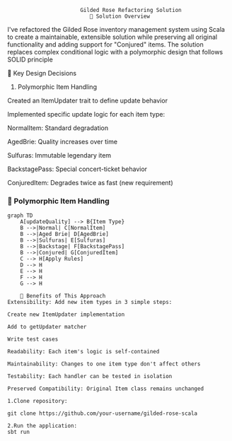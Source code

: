                            Gilded Rose Refactoring Solution
                              🎯 Solution Overview

I've refactored the Gilded Rose inventory management system using Scala to create a maintainable, extensible solution while preserving all original functionality and adding support for "Conjured" items. The solution replaces complex conditional logic with a polymorphic design that follows SOLID principle

🧠 Key Design Decisions
1. Polymorphic Item Handling


Created an ItemUpdater trait to define update behavior

Implemented specific update logic for each item type:

NormalItem: Standard degradation

AgedBrie: Quality increases over time

Sulfuras: Immutable legendary item

BackstagePass: Special concert-ticket behavior

ConjuredItem: Degrades twice as fast (new requirement)


### 🧩 Polymorphic Item Handling
```mermaid
graph TD
    A[updateQuality] --> B{Item Type}
    B -->|Normal| C[NormalItem]
    B -->|Aged Brie| D[AgedBrie]
    B -->|Sulfuras| E[Sulfuras]
    B -->|Backstage| F[BackstagePass]
    B -->|Conjured| G[ConjuredItem]
    C --> H[Apply Rules]
    D --> H
    E --> H
    F --> H
    G --> H

    🚀 Benefits of This Approach
Extensibility: Add new item types in 3 simple steps:

Create new ItemUpdater implementation

Add to getUpdater matcher

Write test cases

Readability: Each item's logic is self-contained

Maintainability: Changes to one item type don't affect others

Testability: Each handler can be tested in isolation

Preserved Compatibility: Original Item class remains unchanged

1.Clone repository:

git clone https://github.com/your-username/gilded-rose-scala

2.Run the application:
sbt run

